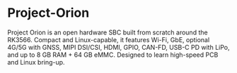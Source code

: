 # Project-Orion
Project Orion is an open hardware SBC built from scratch around the RK3566. Compact and Linux-capable, it features Wi-Fi, GbE, optional 4G/5G with GNSS, MIPI DSI/CSI, HDMI, GPIO, CAN-FD, USB-C PD with LiPo, and up to 8 GB RAM + 64 GB eMMC. Designed to learn high-speed PCB and Linux bring-up.
